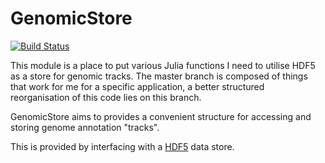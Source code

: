 # GenomicStore
[![Build Status](https://travis-ci.org/nw11/GenomicStore.jl.svg?branch=master)](https://travis-ci.org/nw11/GenomicStore.jl)

This module is a place to put various Julia functions I need to utilise HDF5 as a store for genomic tracks. The master branch is composed of things that work for me for a specific application, a better structured reorganisation of this code lies on this branch.

GenomicStore aims to provides a convenient structure for accessing and storing genome annotation "tracks".

This is provided by interfacing with a [HDF5](https://en.wikipedia.org/wiki/Hierarchical_Data_Format) data store.
